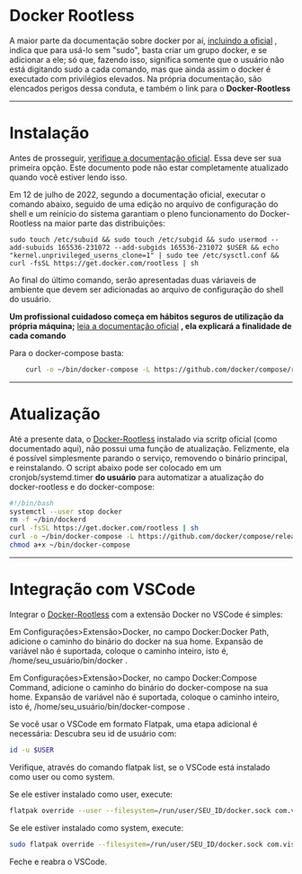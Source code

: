 # Docker Rootless

A maior parte da documentação sobre docker por aí, [incluindo a oficial](https://docs.docker.com/engine/install/linux-postinstall/) , indica que para usá-lo sem "sudo", basta criar um grupo docker, e se adicionar a ele; só que, fazendo isso, significa somente que o usuário não está digitando sudo a cada comando, mas que ainda assim o docker é executado com privilégios elevados. Na própria documentação, são elencados perigos dessa conduta, e também o link para o **Docker-Rootless**

- - -
# Instalação

Antes de prosseguir, [verifique a documentação oficial](https://docs.docker.com/engine/security/rootless/). Essa deve ser sua primeira opção. Este documento pode não estar completamente atualizado quando você estiver lendo isso.

Em 12 de julho de 2022, segundo a documentação oficial, executar o comando abaixo, seguido de uma edição no arquivo de configuração do shell e um reinício do sistema garantiam o pleno funcionamento do Docker-Rootless na maior parte das distribuições:

    sudo touch /etc/subuid && sudo touch /etc/subgid && sudo usermod --add-subuids 165536-231072 --add-subgids 165536-231072 $USER && echo "kernel.unprivileged_userns_clone=1" | sudo tee /etc/sysctl.conf && curl -fsSL https://get.docker.com/rootless | sh

Ao final do último comando, serão apresentadas duas váriaveis de ambiente que devem ser adicionadas ao arquivo de configuração do shell do usuário.
 
 **Um profissional cuidadoso começa em hábitos seguros de utilização da própria máquina;** [leia a documentação oficial](https://docs.docker.com/engine/security/rootless/) **, ela explicará a finalidade de cada comando**

Para o docker-compose basta:

```bash
    curl -o ~/bin/docker-compose -L https://github.com/docker/compose/releases/latest/download/docker-compose-linux-x86_64 && chmod a+x ~/bin/docker-compose
```

- - -

# Atualização

Até a presente data, o [Docker-Rootless](https://docs.docker.com/engine/security/rootless/) instalado via scritp oficial (como documentado aqui), não possui uma função de atualização. Felizmente, ela é possível simplesmente parando o serviço, removendo o binário principal, e reinstalando. O script abaixo pode ser colocado em um cronjob/systemd.timer **do usuário** para automatizar a atualização do docker-rootless e do docker-compose:

```bash
#!/bin/bash
systemctl --user stop docker
rm -f ~/bin/dockerd
curl -fsSL https://get.docker.com/rootless | sh
curl -o ~/bin/docker-compose -L https://github.com/docker/compose/releases/latest/download/docker-compose-linux-x86_64
chmod a+x ~/bin/docker-compose
```
- - -
# Integração com VSCode

Integrar o [Docker-Rootless](https://docs.docker.com/engine/security/rootless/) com a extensão Docker no VSCode é simples:

Em Configurações>Extensão>Docker, no campo Docker:Docker Path, adicione o caminho do binário do docker na sua home. Expansão de variável não é suportada, coloque o caminho inteiro, isto é, /home/seu_usuário/bin/docker .

Em Configurações>Extensão>Docker, no campo Docker:Compose Command, adicione o caminho do binário do docker-compose na sua home. Expansão de variável não é suportada, coloque o caminho inteiro, isto é, /home/seu_usuário/bin/docker-compose .

Se você usar o VSCode em formato Flatpak, uma etapa adicional é necessária:
Descubra seu id de usuário com:

```bash
id -u $USER
```

Verifique, através do comando flatpak list, se o VSCode está instalado como user ou como system.

Se ele estiver instalado como user, execute:

```bash
flatpak override --user --filesystem=/run/user/SEU_ID/docker.sock com.visualstudio.code
```
Se ele estiver instalado como system, execute:

```bash
sudo flatpak override --filesystem=/run/user/SEU_ID/docker.sock com.visualstudio.code
```

Feche e reabra o VSCode.
